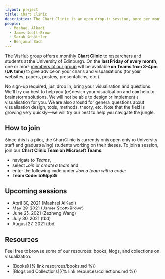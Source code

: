 ```yaml
---
layout: project
title: Chart Clinic
description: The Chart Clinic is an open drop-in session, once per month, for everyone to ask for advice on their visualizations. The clinic is staffed alternating with different staff from the VisHub.
people:
  - Mashael Alkadi
  - James Scott-Brown
  - Sarah Schöttler
  - Benjamin Bach
---
```


The VisHub group offers a monthly **Chart Clinic** to researchers and students at the University of Edinburgh. On the **last Friday of every month**, one or more [members of our group](https://visualinteractivedata.github.io/people.html) will be available **on Teams from 3-4pm (UK time)** to give advice on your charts and visualisations (for your websites, papers, posters, presentations, etc.).

No sign-up required, just drop in, bring your visualisation and questions. We'll try our best to help you (re)design your visualisation and can help to brainstorm solutions. We will not be able to design or implement a visualisation for you. We are also around for general questions about visualisation design, tools, methods, theory, etc. Note that the field is growing very quickly—we will try our best to help you navigate the jungle.

## How to join

Since this is a pilot, the ChartClinic is currently only open only to University staff and graduat(e/ing) students working on their theses. To join a session, join our **Chart Clinic Team on Microsoft Teams**:

- navigate to _Teams_,
- select _Join or create a team_ and
- enter the following code under _Join a team with a code_:
- **Team Code: b96py3h**

## Upcoming sessions

- April 30, 2021 (Mashael AlKadi)
- May 28, 2021 (James Scott-Brown)
- June 25, 2021 (Zezhong Wang)
- July 30, 2021 (tbd)
- August 27, 2021 (tbd)

## Resources

Feel free to browse some of our resources: books, blogs, and collections on visualization.

- [Books]({% link resources/books.md %})
- [Blogs and Collections]({% link resources/collections.md %})
